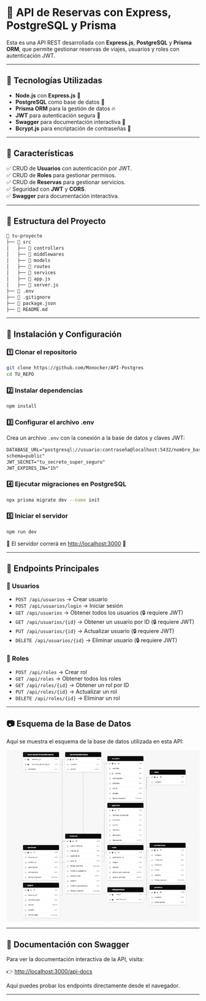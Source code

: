 # 📌 API de Reservas con Express, PostgreSQL y Prisma

Esta es una API REST desarrollada con **Express.js**, **PostgreSQL** y **Prisma ORM**, que permite gestionar reservas de viajes, usuarios y roles con autenticación JWT.

---

## 🚀 Tecnologías Utilizadas

- **Node.js** con **Express.js** 🚀
- **PostgreSQL** como base de datos 🐘
- **Prisma ORM** para la gestión de datos 🔥
- **JWT** para autenticación segura 🔑
- **Swagger** para documentación interactiva 📜
- **Bcrypt.js** para encriptación de contraseñas 🔐

---

## 📌 Características

✅ CRUD de **Usuarios** con autenticación por JWT.  
✅ CRUD de **Roles** para gestionar permisos.  
✅ CRUD de **Reservas** para gestionar servicios.  
✅ Seguridad con **JWT** y **CORS**.  
✅ **Swagger** para documentación interactiva.  

---

## 📁 Estructura del Proyecto

```
📂 tu-proyecto
├── 📁 src
│   ├── 📁 controllers
│   ├── 📁 middlewares
│   ├── 📁 models
│   ├── 📁 routes
│   ├── 📁 services
│   ├── 📄 app.js
│   ├── 📄 server.js
├── 📄 .env
├── 📄 .gitignore
├── 📄 package.json
├── 📄 README.md
```

---

## 📌 Instalación y Configuración

### 1️⃣ Clonar el repositorio
```bash
git clone https://github.com/Monocker/API-Postgres
cd TU_REPO
```

### 2️⃣ Instalar dependencias
```bash
npm install
```

### 3️⃣ Configurar el archivo .env
Crea un archivo `.env` con la conexión a la base de datos y claves JWT:
```env
DATABASE_URL="postgresql://usuario:contraseña@localhost:5432/nombre_base_datos?schema=public"
JWT_SECRET="tu_secreto_super_seguro"
JWT_EXPIRES_IN="1h"
```

### 4️⃣ Ejecutar migraciones en PostgreSQL
```bash
npx prisma migrate dev --name init
```

### 5️⃣ Iniciar el servidor
```bash
npm run dev
```

📌 El servidor correrá en [http://localhost:3000](http://localhost:3000) 🚀

---

## 📌 Endpoints Principales

### 📌 Usuarios

- `POST /api/usuarios` → Crear usuario
- `POST /api/usuarios/login` → Iniciar sesión
- `GET /api/usuarios` → Obtener todos los usuarios (🔒 requiere JWT)
- `GET /api/usuarios/{id}` → Obtener un usuario por ID (🔒 requiere JWT)
- `PUT /api/usuarios/{id}` → Actualizar usuario (🔒 requiere JWT)
- `DELETE /api/usuarios/{id}` → Eliminar usuario (🔒 requiere JWT)

### 📌 Roles

- `POST /api/roles` → Crear rol
- `GET /api/roles` → Obtener todos los roles
- `GET /api/roles/{id}` → Obtener un rol por ID
- `PUT /api/roles/{id}` → Actualizar un rol
- `DELETE /api/roles/{id}` → Eliminar un rol

---

## 📷 Esquema de la Base de Datos

Aquí se muestra el esquema de la base de datos utilizada en esta API:


![alt text](image.png)

---

## 📌 Documentación con Swagger

Para ver la documentación interactiva de la API, visita:

👉 [http://localhost:3000/api-docs](http://localhost:3000/api-docs)

Aquí puedes probar los endpoints directamente desde el navegador.

---

